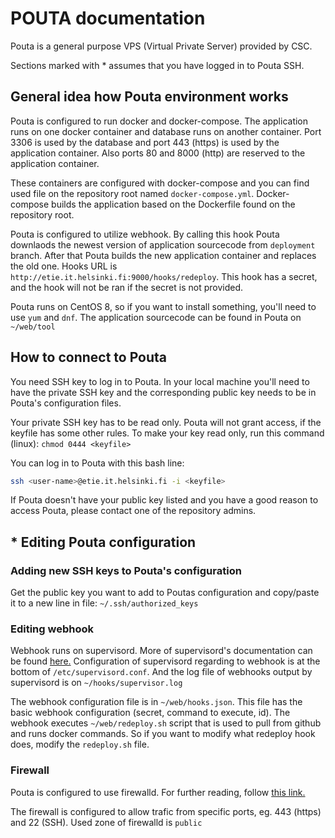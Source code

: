 # POUTA documentation

Pouta is a general purpose VPS (Virtual Private Server) provided by CSC.

Sections marked with * assumes that you have logged in to Pouta SSH.

## General idea how Pouta environment works

Pouta is configured to run docker and docker-compose. The application runs on one docker container and database runs on another container. Port 3306 is used by the database and port 443 (https) is used by the application container. Also ports 80 and 8000 (http) are reserved to the application container. 

These containers are configured with docker-compose and you can find used file on the repository root named `docker-compose.yml`. Docker-compose builds the application based on the Dockerfile found on the repository root.

Pouta is configured to utilize webhook. By calling this hook Pouta downlaods the newest version of application sourcecode from `deployment` branch. After that Pouta builds the new application container and replaces the old one. Hooks URL is `http://etie.it.helsinki.fi:9000/hooks/redeploy`. This hook has a secret, and the hook will not be ran if the secret is not provided.

Pouta runs on CentOS 8, so if you want to install something, you'll need to use `yum` and `dnf`. The application sourcecode can be found in Pouta on `~/web/tool`

## How to connect to Pouta

You need SSH key to log in to Pouta. In your local machine you'll need to have the private SSH key and the corresponding public key needs to be in Pouta's configuration files.

Your private SSH key has to be read only. Pouta will not grant access, if the keyfile has some other rules. To make your key read only, run this command (linux): `chmod 0444 <keyfile>`

You can log in to Pouta with this bash line:
```bash
ssh <user-name>@etie.it.helsinki.fi -i <keyfile>
```

If Pouta doesn't have your public key listed and you have a good reason to access Pouta, please contact one of the repository admins.

## * Editing Pouta configuration

### Adding new SSH keys to Pouta's configuration

Get the public key you want to add to Poutas configuration and copy/paste it to a new line in file: `~/.ssh/authorized_keys`

### Editing webhook

Webhook runs on supervisord. More of supervisord's documentation can be found [here.](http://supervisord.org/) Configuration of supervisord regarding to webhook is at the bottom of `/etc/supervisord.conf`. And the log file of webhooks output by supervisord is on `~/hooks/supervisor.log`

The webhook configuration file is in `~/web/hooks.json`. This file has the basic webhook configuration (secret, command to execute, id). The webhook executes `~/web/redeploy.sh` script that is used to pull from github and runs docker commands. So if you want to modify what redeploy hook does, modify the `redeploy.sh` file.

### Firewall

Pouta is configured to use firewalld. For further reading, follow [this link.](https://firewalld.org/documentation/man-pages/firewall-cmd.html)

The firewall is configured to allow trafic from specific ports, eg. 443 (https) and 22 (SSH). Used zone of firewalld is `public`